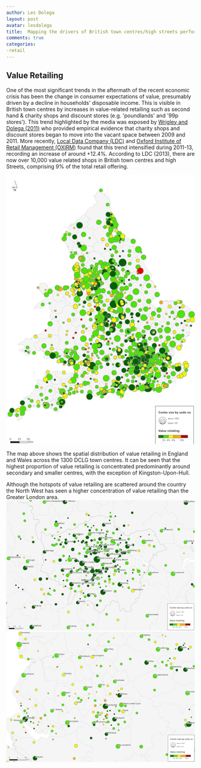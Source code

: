 ```yaml
---
author: Les Dolega
layout: post
avatar: lesdolega
title:  Mapping the drivers of British town centres/high streets performance: value retailing
comments: true
categories:
-retail
---
```


## Value Retailing

One of the most significant trends in the aftermath of the recent economic crisis has been the change in consumer expectations of value, presumably driven by a decline in households' disposable income. This is visible in British town centres by increases in value-related retailing such as second hand & charity shops and discount stores (e.g. 'poundlands' and '99p stores').  This trend highlighted by the media was exposed by [Wrigley and Dolega (2011)](http://www.envplan.com/abstract.cgi?id=a44270) who provided empirical evidence that charity shops and discount stores began to move into the vacant space between 2009 and 2011. More recently, [Local Data Company (LDC)](http://www.localdatacompany.com/) and [Oxford Institute of Retail Management (OXIRM)](http://www.sbs.ox.ac.uk/ideas-impact/oxirm) found that this trend intensified during 2011-13, recording an increase of around +12.4%. According to LDC (2013), there are now over 10,000 value related shops in British town centres and high Streets, comprising 9% of the total retail offering. 

<img src="/public/images/EWValueRetail.jpg"></img>

The map above shows the spatial distribution of value retailing in England and Wales across the 1300 DCLG town centres. It can be seen that the highest proportion of value retailing is concentrated predominantly around secondary and smaller centres, with the exception of Kingston-Upon-Hull. 

Although the hotspots of value retailing are scattered around the country the North West has seen a higher concentration of value retailing than the Greater London area.
<img src="/public/images/LValueRetail.jpg"></img>
<img src="/public/images/NWValueRetail.jpg"></img>




